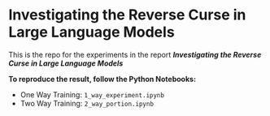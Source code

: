 # Investigating the Reverse Curse in Large Language Models
This is the repo for the experiments in the report ***Investigating the Reverse Curse in Large Language Models***

**To reproduce the result, follow the Python Notebooks:**

- One Way Training: `1_way_experiment.ipynb`
- Two Way Training: `2_way_portion.ipynb`
